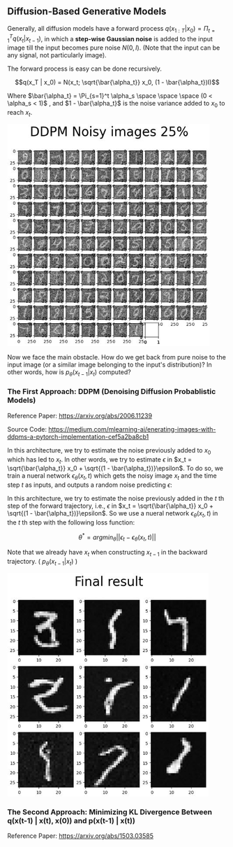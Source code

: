 ## Diffusion-Based Generative Models

Generally, all diffusion models have a forward process $q(x_{1:T} | x_0) = \Pi_{t = 1}^T q(x_t|x_{t-1})$, in which a **step-wise Gaussian noise** is added to the input image till the input becomes pure noise $N(0, I)$. (Note that the input can be any signal, not particularly image). 

The forward process is easy can be done recursively.

$$q(x_T | x_0) = N(x_t; \sqrt{\bar{\alpha_t}} x_0, (1 - \bar{\alpha_t})I)$$

Where $\bar{\alpha_t} = \Pi_{s=1}^t \alpha_s \space \space \space (0 < \alpha_s < 1)$ , and $1 - \bar{\alpha_t}$ is the noise variance added to $x_0$ to reach $x_t$.

![img0](./images/c1.JPG)

Now we face the main obstacle. How do we get back from pure noise to the input image (or a similar image belonging to the input's distribution)? In other words, how is $p_{\theta}(x_{t-1} | x_t)$ computed?


### The First Approach: DDPM (Denoising Diffusion Probablistic Models)

Reference Paper: https://arxiv.org/abs/2006.11239

Source Code: https://medium.com/mlearning-ai/enerating-images-with-ddpms-a-pytorch-implementation-cef5a2ba8cb1

In this architecture, we try to estimate the noise previously added to $x_0$ which has led to $x_t$. In other words, we try to estimate $\epsilon$ in $x_t = \sqrt{\bar{\alpha_t}} x_0 + \sqrt{(1 - \bar{\alpha_t})}\epsilon$. To do so, we train a nueral network $\epsilon_{\theta}(x_t, t)$ which gets the noisy image $x_t$ and the time step $t$ as inputs, and outputs a random noise predicting $\epsilon$:



In this architecture, we try to estimate the noise previously added in the $t$ th step of the forward trajectory, i.e., $\epsilon$ in $x_t = \sqrt{\bar{\alpha_t}} x_0 + \sqrt{(1 - \bar{\alpha_t})}\epsilon$. So we use a nueral network $\epsilon_{\theta}(x_t, t)$ in the $t$ th step with the following loss function: 

$${\theta}^* = argmin_{\theta} || \epsilon_t - \epsilon_{\theta}(x_t, t) ||$$

Note that we already have $x_t$ when constructing $x_{t-1}$ in the backward trajectory. ( $p_{\theta}(x_{t-1} | x_t)$ )

![img0](./images/c2.JPG)

### The Second Approach: Minimizing KL Divergence Between q(x(t-1) | x(t), x(0)) and p(x(t-1) | x(t))

Reference Paper: https://arxiv.org/abs/1503.03585


